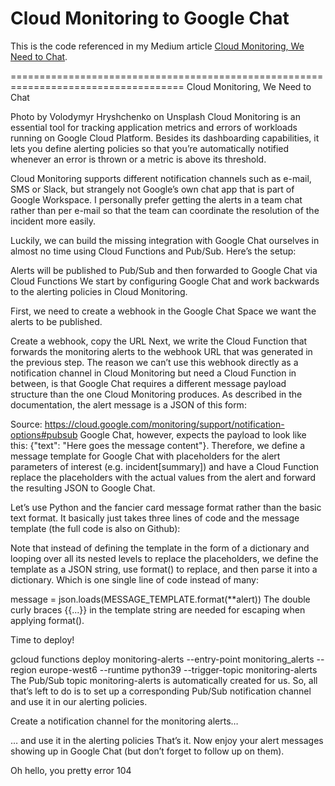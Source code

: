 # Cloud Monitoring to Google Chat
This is the code referenced in my Medium article [Cloud Monitoring, We Need to Chat].

[Cloud Monitoring, We Need to Chat]: https://levelup.gitconnected.com/cloud-monitoring-we-need-to-chat-54c45b346a21




====================================================================================
Cloud Monitoring, We Need to Chat

Photo by Volodymyr Hryshchenko on Unsplash
Cloud Monitoring is an essential tool for tracking application metrics and errors of workloads running on Google Cloud Platform. Besides its dashboarding capabilities, it lets you define alerting policies so that you’re automatically notified whenever an error is thrown or a metric is above its threshold.

Cloud Monitoring supports different notification channels such as e-mail, SMS or Slack, but strangely not Google’s own chat app that is part of Google Workspace. I personally prefer getting the alerts in a team chat rather than per e-mail so that the team can coordinate the resolution of the incident more easily.

Luckily, we can build the missing integration with Google Chat ourselves in almost no time using Cloud Functions and Pub/Sub. Here’s the setup:


Alerts will be published to Pub/Sub and then forwarded to Google Chat via Cloud Functions
We start by configuring Google Chat and work backwards to the alerting policies in Cloud Monitoring.

First, we need to create a webhook in the Google Chat Space we want the alerts to be published.


Create a webhook, copy the URL
Next, we write the Cloud Function that forwards the monitoring alerts to the webhook URL that was generated in the previous step. The reason we can’t use this webhook directly as a notification channel in Cloud Monitoring but need a Cloud Function in between, is that Google Chat requires a different message payload structure than the one Cloud Monitoring produces. As described in the documentation, the alert message is a JSON of this form:


Source: https://cloud.google.com/monitoring/support/notification-options#pubsub
Google Chat, however, expects the payload to look like this: {"text": "Here goes the message content"}. Therefore, we define a message template for Google Chat with placeholders for the alert parameters of interest (e.g. incident[summary]) and have a Cloud Function replace the placeholders with the actual values from the alert and forward the resulting JSON to Google Chat.

Let’s use Python and the fancier card message format rather than the basic text format. It basically just takes three lines of code and the message template (the full code is also on Github):


Note that instead of defining the template in the form of a dictionary and looping over all its nested levels to replace the placeholders, we define the template as a JSON string, use format() to replace, and then parse it into a dictionary. Which is one single line of code instead of many:

message = json.loads(MESSAGE_TEMPLATE.format(**alert))
The double curly braces {{...}} in the template string are needed for escaping when applying format().

Time to deploy!

gcloud functions deploy monitoring-alerts --entry-point monitoring_alerts --region europe-west6 --runtime python39 
--trigger-topic monitoring-alerts
The Pub/Sub topic monitoring-alerts is automatically created for us. So, all that’s left to do is to set up a corresponding Pub/Sub notification channel and use it in our alerting policies.


Create a notification channel for the monitoring alerts…

… and use it in the alerting policies
That’s it. Now enjoy your alert messages showing up in Google Chat (but don’t forget to follow up on them).


Oh hello, you pretty error
104



